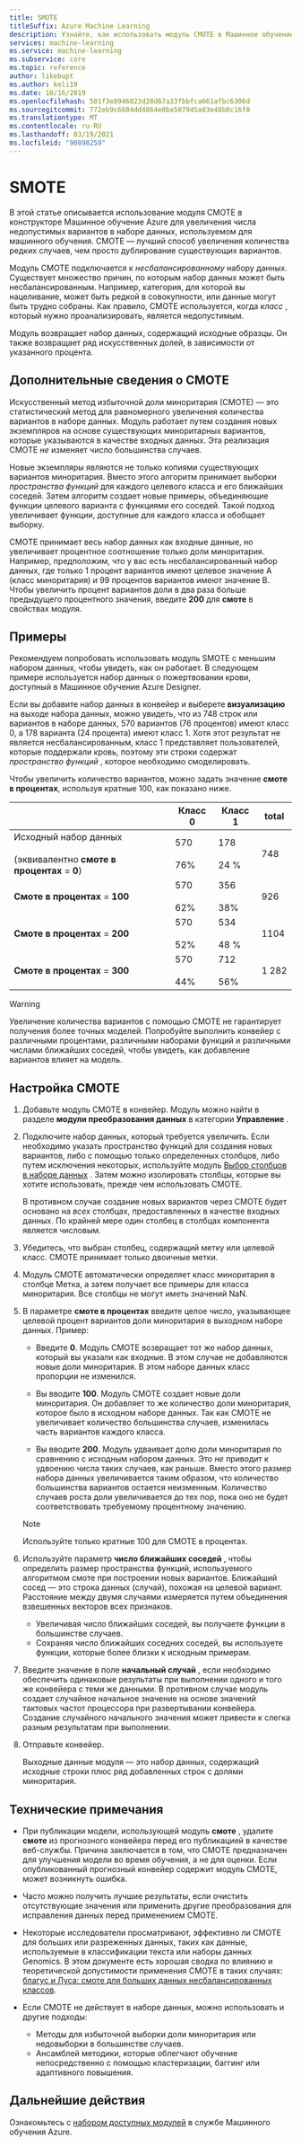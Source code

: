```yaml
---
title: SMOTE
titleSuffix: Azure Machine Learning
description: Узнайте, как использовать модуль СМОТЕ в Машинное обучение Azure для увеличения числа недорогих примеров в наборе данных с помощью избыточной выборки.
services: machine-learning
ms.service: machine-learning
ms.subservice: core
ms.topic: reference
author: likebupt
ms.author: keli19
ms.date: 10/16/2019
ms.openlocfilehash: 501f3e8946023d28d67a33fbbfca661afbc6306d
ms.sourcegitcommit: 772eb9c6684dd4864e0ba507945a83e48b8c16f0
ms.translationtype: MT
ms.contentlocale: ru-RU
ms.lasthandoff: 03/19/2021
ms.locfileid: "90898259"
---
```

# <a name="smote"></a>SMOTE

В этой статье описывается использование модуля СМОТЕ в конструкторе Машинное обучение Azure для увеличения числа недопустимых вариантов в наборе данных, используемом для машинного обучения. СМОТЕ — лучший способ увеличения количества редких случаев, чем просто дублирование существующих вариантов.  

Модуль СМОТЕ подключается к *несбалансированному* набору данных. Существует множество причин, по которым набор данных может быть несбалансированным. Например, категория, для которой вы нацеливание, может быть редкой в совокупности, или данные могут быть трудно собраны. Как правило, СМОТЕ используется, когда *класс* , который нужно проанализировать, является недопустимым. 
  
Модуль возвращает набор данных, содержащий исходные образцы. Он также возвращает ряд искусственных долей, в зависимости от указанного процента.  
  
## <a name="more-about-smote"></a>Дополнительные сведения о СМОТЕ

Искусственный метод избыточной доли миноритария (СМОТЕ) — это статистический метод для равномерного увеличения количества вариантов в наборе данных. Модуль работает путем создания новых экземпляров на основе существующих миноритарных вариантов, которые указываются в качестве входных данных. Эта реализация СМОТЕ *не* изменяет число большинства случаев.

Новые экземпляры являются не только копиями существующих вариантов миноритария. Вместо этого алгоритм принимает выборки *пространства функций* для каждого целевого класса и его ближайших соседей. Затем алгоритм создает новые примеры, объединяющие функции целевого варианта с функциями его соседей. Такой подход увеличивает функции, доступные для каждого класса и обобщает выборку.
  
СМОТЕ принимает весь набор данных как входные данные, но увеличивает процентное соотношение только доли миноритария. Например, предположим, что у вас есть несбалансированный набор данных, где только 1 процент вариантов имеют целевое значение A (класс миноритария) и 99 процентов вариантов имеют значение B. Чтобы увеличить процент вариантов доли в два раза больше предыдущего процентного значения, введите **200** для **смоте** в свойствах модуля.  
  
## <a name="examples"></a>Примеры  

Рекомендуем попробовать использовать модуль SMOTE с меньшим набором данных, чтобы увидеть, как он работает. В следующем примере используется набор данных о пожертвовании крови, доступный в Машинное обучение Azure Designer.
  
Если вы добавите набор данных в конвейер и выберете **визуализацию** на выходе набора данных, можно увидеть, что из 748 строк или вариантов в наборе данных, 570 вариантов (76 процентов) имеют класс 0, а 178 варианта (24 процента) имеют класс 1. Хотя этот результат не является несбалансированным, класс 1 представляет пользователей, которые поддержали кровь, поэтому эти строки содержат *пространство функций* , которое необходимо смоделировать.
 
Чтобы увеличить количество вариантов, можно задать значение **смоте в процентах**, используя кратные 100, как показано ниже.

||Класс 0|Класс 1|total|  
|-|-------------|-------------|-----------|  
|Исходный набор данных<br /><br /> (эквивалентно **смоте в процентах**  =  **0**)|570<br /><br /> 76%|178<br /><br /> 24 %|748|  
|**Смоте в процентах**  =  **100**|570<br /><br /> 62%|356<br /><br /> 38%|926|  
|**Смоте в процентах**  =  **200**|570<br /><br /> 52%|534<br /><br /> 48 %|1104|  
|**Смоте в процентах**  =  **300**|570<br /><br /> 44%|712<br /><br /> 56%|1 282|  
  
> [!WARNING]
> Увеличение количества вариантов с помощью СМОТЕ не гарантирует получения более точных моделей. Попробуйте выполнить конвейер с различными процентами, различными наборами функций и различными числами ближайших соседей, чтобы увидеть, как добавление вариантов влияет на модель.  
  
## <a name="how-to-configure-smote"></a>Настройка СМОТЕ
  
1.  Добавьте модуль СМОТЕ в конвейер. Модуль можно найти в разделе **модули преобразования данных** в категории **Управление** .

2. Подключите набор данных, который требуется увеличить. Если необходимо указать пространство функций для создания новых вариантов, либо с помощью только определенных столбцов, либо путем исключения некоторых, используйте модуль [Выбор столбцов в наборе данных](select-columns-in-dataset.md) . Затем можно изолировать столбцы, которые вы хотите использовать, прежде чем использовать СМОТЕ.
  
    В противном случае создание новых вариантов через СМОТЕ будет основано на *всех* столбцах, предоставленных в качестве входных данных. По крайней мере один столбец в столбцах компонента является числовым.
  
3.  Убедитесь, что выбран столбец, содержащий метку или целевой класс. СМОТЕ принимает только двоичные метки.
  
4.  Модуль СМОТЕ автоматически определяет класс миноритария в столбце Метка, а затем получает все примеры для класса миноритария. Все столбцы не могут иметь значений NaN.
  
5.  В параметре **смоте в процентах** введите целое число, указывающее целевой процент вариантов доли миноритария в выходном наборе данных. Пример:  
  
    - Введите **0**. Модуль СМОТЕ возвращает тот же набор данных, который вы указали как входные. В этом случае не добавляются новые доли миноритария. В этом наборе данных класс пропорции не изменился.  
  
    - Вы вводите **100**. Модуль СМОТЕ создает новые доли миноритария. Он добавляет то же количество доли миноритария, которое было в исходном наборе данных. Так как СМОТЕ не увеличивает количество большинства случаев, изменилась часть вариантов каждого класса.  
  
    - Вы вводите **200**. Модуль удваивает долю доли миноритария по сравнению с исходным набором данных. Это *не* приводит к удвоению числа таких случаев, как раньше. Вместо этого размер набора данных увеличивается таким образом, что количество большинства вариантов остается неизменным. Количество случаев роста доли увеличивается до тех пор, пока оно не будет соответствовать требуемому процентному значению.  
  
    > [!NOTE]
    > Используйте только кратные 100 для СМОТЕ в процентах.

6.  Используйте параметр **число ближайших соседей** , чтобы определить размер пространства функций, используемого алгоритмом смоте при построении новых вариантов. Ближайший сосед — это строка данных (случай), похожая на целевой вариант. Расстояние между двумя случаями измеряется путем объединения взвешенных векторов всех признаков.  
  
    + Увеличивая число ближайших соседей, вы получаете функции в большинстве случаев.
    + Сохраняя число ближайших соседних соседей, вы используете функции, которые более близки к исходным примерам.  
  
7. Введите значение в поле **начальный случай** , если необходимо обеспечить одинаковые результаты при выполнении одного и того же конвейера с теми же данными. В противном случае модуль создает случайное начальное значение на основе значений тактовых частот процессора при развертывании конвейера. Создание случайного начального значения может привести к слегка разным результатам при выполнении.

8. Отправьте конвейер.  
  
   Выходные данные модуля — это набор данных, содержащий исходные строки плюс ряд добавленных строк с долями миноритария.  

## <a name="technical-notes"></a>Технические примечания

+ При публикации модели, использующей модуль **смоте** , удалите **смоте** из прогнозного конвейера перед его публикацией в качестве веб-службы. Причина заключается в том, что СМОТЕ предназначен для улучшения модели во время обучения, а не для оценки. Если опубликованный прогнозный конвейер содержит модуль СМОТЕ, может возникнуть ошибка.

+ Часто можно получить лучшие результаты, если очистить отсутствующие значения или применить другие преобразования для исправления данных перед применением СМОТЕ. 

+ Некоторые исследователи просматривают, эффективно ли СМОТЕ для больших или разреженных данных, таких как данные, используемые в классификации текста или наборы данных Genomics. В этом документе есть хорошая сводка по влиянию и теоретической допустимости применения СМОТЕ в таких случаях: [благус и Луса: смоте для больших данных несбалансированных классов](https://bmcbioinformatics.biomedcentral.com/articles/10.1186/1471-2105-14-106).

+ Если СМОТЕ не действует в наборе данных, можно использовать и другие подходы:
  + Методы для избыточной выборки доли миноритария или недовыборки в большинстве случаев.
  + Ансамблей методики, которые облегчают обучение непосредственно с помощью кластеризации, баггинг или адаптивного повышения.


## <a name="next-steps"></a>Дальнейшие действия

Ознакомьтесь с [набором доступных модулей](module-reference.md) в службе Машинного обучения Azure. 

